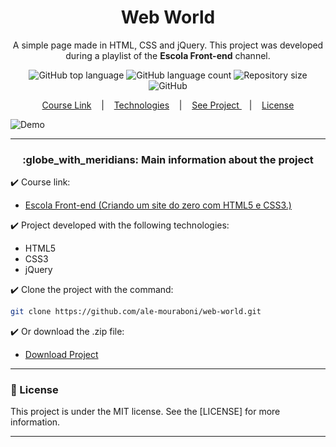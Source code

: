 <h1 align="center">Web World</h1>
<p align="center">A simple page made in HTML, CSS and jQuery. This project was developed during a playlist of the <strong>Escola Front-end</strong> channel.</p>

<p align="center">
  <img alt="GitHub top language" src="https://img.shields.io/github/languages/top/ale-mouraboni/web-world">

  <img alt="GitHub language count" src="https://img.shields.io/github/languages/count/ale-mouraboni/web-world">

  <img alt="Repository size" src="https://img.shields.io/github/repo-size/ale-mouraboni/web-world">

  <img alt="GitHub" src="https://img.shields.io/github/license/ale-mouraboni/web-world">
</p>

<p align="center">
  <a href="#heavy_check_mark-course-link">Course Link</a>
  &nbsp;&nbsp;&nbsp;|&nbsp;&nbsp;&nbsp;
  <a href="#heavy_check_mark-Project developed-with-the-following-technologies">Technologies</a>
  &nbsp;&nbsp;&nbsp;|&nbsp;&nbsp;&nbsp;
  <a 
  href="#heavy_check_mark-Clone the project with the command">See Project
  </a>
  &nbsp;&nbsp;&nbsp;|&nbsp;&nbsp;&nbsp;
  <a 
  href="#memo-license">License</a>
</p>

![Demo](demo.gif)

---

<h3 align="center">:globe_with_meridians: Main information about the project</h3>

:heavy_check_mark: Course link:

* [Escola Front-end (Criando um site do zero com HTML5 e CSS3.)](https://www.youtube.com/playlist?list=PL4iwH9RF8xHmjxVNJcyNSkVDYNUo6r2BM)

:heavy_check_mark: Project developed with the following technologies:
* HTML5
* CSS3
* jQuery

:heavy_check_mark: Clone the project with the command:

```sh
git clone https://github.com/ale-mouraboni/web-world.git
```  
  
:heavy_check_mark: Or download the .zip file:  
  
* [Download Project](https://github.com/ale-mouraboni/web-world/archive/refs/heads/main.zip)

---

### :memo: License
This project is under the MIT license. See the [LICENSE] for more information.

---
